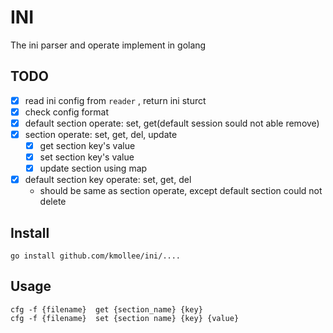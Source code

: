 # INI

The ini parser and operate implement in golang


## TODO

- [X] read ini config from `reader` , return ini sturct
- [X] check config format
- [X] default section operate: set, get(default session sould not able remove)
- [X] section operate: set, get, del, update
    - [X] get section key's value
    - [X] set section key's value
    - [X] update section using map
- [X] default section key operate: set, get, del
    - should be same as section operate, except default section could not delete

## Install

```
go install github.com/kmollee/ini/....
```


## Usage

```
cfg -f {filename}  get {section_name} {key}
cfg -f {filename}  set {section name} {key} {value}
```

